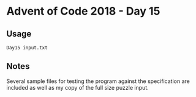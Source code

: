 # Advent of Code 2018 - Day 15

## Usage
```
Day15 input.txt
```

## Notes
Several sample files for testing the program against the specification are included as well as my copy of the full size puzzle input.
